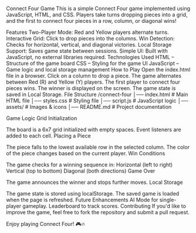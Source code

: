 Connect Four Game
This is a simple Connect Four game implemented using JavaScript, HTML, and CSS. Players take turns dropping pieces into a grid, and the first to connect four pieces in a row, column, or diagonal wins!

Features
Two-Player Mode: Red and Yellow players alternate turns.
Interactive Grid: Click to drop pieces into the columns.
Win Detection: Checks for horizontal, vertical, and diagonal victories.
Local Storage Support: Saves game state between sessions.
Simple UI: Built with JavaScript, no external libraries required.
Technologies Used
HTML – Structure of the game board
CSS – Styling for the game UI
JavaScript – Game logic and local storage management
How to Play
Open the index.html file in a browser.
Click on a column to drop a piece.
The game alternates between Red (R) and Yellow (Y) players.
The first player to connect four pieces wins.
The winner is displayed on the screen.
The game state is saved in Local Storage.
File Structure
/connect-four │── index.html # Main HTML file │── styles.css # Styling file │── script.js # JavaScript logic │── assets/ # Images & icons │── README.md # Project documentation

Game Logic
Grid Initialization

The board is a 6x7 grid initialized with empty spaces.
Event listeners are added to each cell.
Placing a Piece

The piece falls to the lowest available row in the selected column.
The color of the piece changes based on the current player.
Win Conditions

The game checks for a winning sequence in:
Horizontal (left to right)
Vertical (top to bottom)
Diagonal (both directions)
Game Over

The game announces the winner and stops further moves.
Local Storage

The game state is stored using localStorage.
The saved game is loaded when the page is refreshed.
Future Enhancements
AI Mode for single-player gameplay.
Leaderboard to track scores.
Contributing
If you'd like to improve the game, feel free to fork the repository and submit a pull request.

Enjoy playing Connect Four! 🎮🔥
